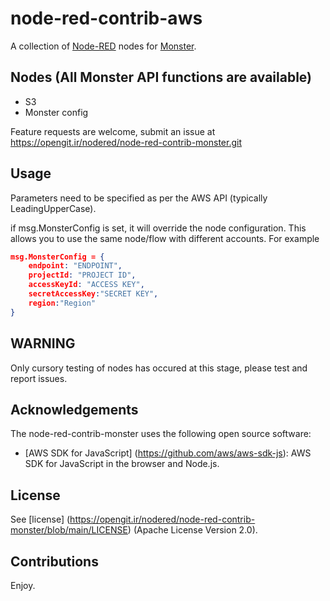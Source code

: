 node-red-contrib-aws
========================
A collection of <a href="http://nodered.org" target="_new">Node-RED</a> nodes for <a href="https://zdrive.ir" target="_new">Monster</a>.

Nodes (All Monster API functions are available)
-----------------

* S3
* Monster config

Feature requests are welcome, submit an issue at https://opengit.ir/nodered/node-red-contrib-monster.git

Usage
---
Parameters need to be specified as per the AWS API (typically LeadingUpperCase).

if msg.MonsterConfig is set, it will override the node configuration.  This allows you to use the same node/flow with different accounts.
For example
```json
msg.MonsterConfig = {
	endpoint: "ENDPOINT",
	projectId: "PROJECT ID",
	accessKeyId: "ACCESS KEY",
	secretAccessKey:"SECRET KEY",
	region:"Region"
}
```



WARNING
----
Only cursory testing of nodes has occured at this stage, please test and report issues.

Acknowledgements
----------------

The node-red-contrib-monster uses the following open source software:

- [AWS SDK for JavaScript] (https://github.com/aws/aws-sdk-js): AWS SDK for JavaScript in the browser and Node.js.

License
-------

See [license] (https://opengit.ir/nodered/node-red-contrib-monster/blob/main/LICENSE) (Apache License Version 2.0).

Contributions
----

Enjoy.